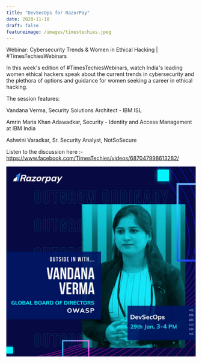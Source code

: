 ```yaml
---
title: "DevSecOps for RazorPay"
date: 2020-11-18
draft: false
featureimage: /images/timestechies.jpeg
---
```


Webinar: Cybersecurity Trends & Women in Ethical Hacking | #TimesTechiesWebinars

In this week's edition of #TimesTechiesWebinars, watch India's leading women ethical hackers speak about the current trends in cybersecurity and the plethora of options and guidance for women seeking a career in ethical hacking.

The session features:

Vandana Verma, Security Solutions Architect - IBM ISL

Amrin Maria Khan Adawadkar, Security - Identity and Access Management at IBM India

Ashwini Varadkar, Sr. Security Analyst, NotSoSecure

Listen to the discussion here :- https://www.facebook.com/TimesTechies/videos/687047998613282/


![TimesTechies](/images/razorpay.jpeg)
